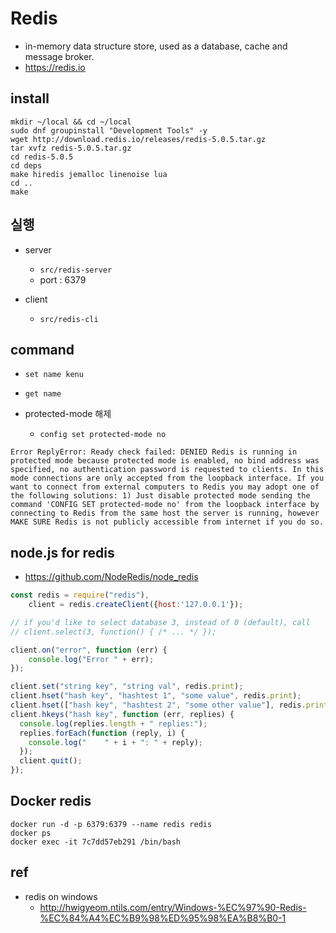 # Redis
- in-memory data structure store, used as a database, cache and message broker.
- https://redis.io


## install

```
mkdir ~/local && cd ~/local
sudo dnf groupinstall "Development Tools" -y
wget http://download.redis.io/releases/redis-5.0.5.tar.gz
tar xvfz redis-5.0.5.tar.gz
cd redis-5.0.5
cd deps
make hiredis jemalloc linenoise lua
cd ..
make
```

## 실행
- server
  * `src/redis-server`
  * port : 6379

- client
  * `src/redis-cli`

## command
- `set name kenu`

- `get name`

- protected-mode 해제
  * `config set protected-mode no`

```
Error ReplyError: Ready check failed: DENIED Redis is running in protected mode because protected mode is enabled, no bind address was specified, no authentication password is requested to clients. In this mode connections are only accepted from the loopback interface. If you want to connect from external computers to Redis you may adopt one of the following solutions: 1) Just disable protected mode sending the command 'CONFIG SET protected-mode no' from the loopback interface by connecting to Redis from the same host the server is running, however MAKE SURE Redis is not publicly accessible from internet if you do so.
```

## node.js for redis
- https://github.com/NodeRedis/node_redis

```js
const redis = require("redis"),
    client = redis.createClient({host:'127.0.0.1'});

// if you'd like to select database 3, instead of 0 (default), call
// client.select(3, function() { /* ... */ });

client.on("error", function (err) {
    console.log("Error " + err);
});

client.set("string key", "string val", redis.print);
client.hset("hash key", "hashtest 1", "some value", redis.print);
client.hset(["hash key", "hashtest 2", "some other value"], redis.print);
client.hkeys("hash key", function (err, replies) {
  console.log(replies.length + " replies:");
  replies.forEach(function (reply, i) {
    console.log("    " + i + ": " + reply);
  });
  client.quit();
});
```

## Docker redis

```
docker run -d -p 6379:6379 --name redis redis
docker ps
docker exec -it 7c7dd57eb291 /bin/bash
```

## ref
- redis on windows
  * http://hwigyeom.ntils.com/entry/Windows-%EC%97%90-Redis-%EC%84%A4%EC%B9%98%ED%95%98%EA%B8%B0-1
